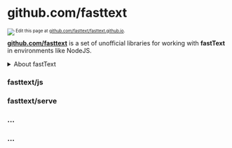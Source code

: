 # github.com/fasttext

<img src="https://avatars0.githubusercontent.com/u/44705534?s=50&v=4" align="left"/>

<sub><sup>Edit this page at [github.com/fasttext/fasttext.github.io](https://github.com/fasttext/fasttext.github.io/).</sup></sub>

**[github.com/fasttext](https://github.com/fasttext/)** is a set of unofficial libraries for working with **fastText** in environments like NodeJS.

<details><summary>About fastText</summary>

**fastText** is a library for efficient text classification and representation learning developed by Facebook Research.

Read the official fastText documentation at [fasttext.cc](https://fasttext.cc/)

</details>

### fasttext/js

### fasttext/serve

### ...

### ...



